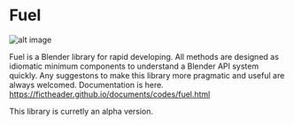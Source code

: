 # Fuel
![alt image](https://img.shields.io/badge/Blender-2.79b-blue.svg)

Fuel is a Blender library for rapid developing. All methods are designed as idiomatic minimum components to understand a Blender API system quickly. Any suggestons to make this library more pragmatic and useful are always welcomed. Documentation is here. https://fictheader.github.io/documents/codes/fuel.html

This library is curretly an alpha version.
